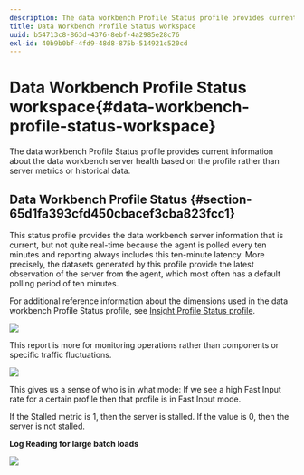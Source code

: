 ```yaml
---
description: The data workbench Profile Status profile provides current information about the data workbench server health based on the profile rather than server metrics or historical data.
title: Data Workbench Profile Status workspace
uuid: b54713c8-863d-4376-8ebf-4a2985e28c76
exl-id: 40b9b0bf-4fd9-48d8-875b-514921c520cd
---
```

# Data Workbench Profile Status workspace{#data-workbench-profile-status-workspace}

The data workbench Profile Status profile provides current information about the data workbench server health based on the profile rather than server metrics or historical data.

## Data Workbench Profile Status {#section-65d1fa393cfd450cbacef3cba823fcc1}

This status profile provides the data workbench server information that is current, but not quite real-time because the agent is polled every ten minutes and reporting always includes this ten-minute latency. More precisely, the datasets generated by this profile provide the latest observation of the server from the agent, which most often has a default polling period of ten minutes.

For additional reference information about the dimensions used in the data workbench Profile Status profile, see [Insight Profile Status profile](../../../home/monitoring-installation/monitoring-profiles/monitoring-profile-using.md#concept-d4cd7da41c8a42bab4aea25418264e64).

![](assets/Status_General_Status.png)

This report is more for monitoring operations rather than components or specific traffic fluctuations. 

![](assets/Status_General_page.png)

This gives us a sense of who is in what mode: If we see a high Fast Input rate for a certain profile then that profile is in Fast Input mode.

If the Stalled metric is 1, then the server is stalled. If the value is 0, then the server is not stalled.

**Log Reading for large batch loads** 

![](assets/Status_General_stalled_log.png)
